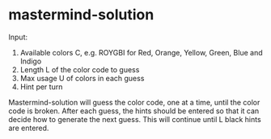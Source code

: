 # mastermind-solution

Input:
1. Available colors C, e.g. ROYGBI for Red, Orange, Yellow, Green, Blue and Indigo
2. Length L of the color code to guess
3. Max usage U of colors in each guess
4. Hint per turn

Mastermind-solution will guess the color code, one at a time, until the color code is broken. After each guess, the hints should be entered so that it can decide how to generate the next guess. This will continue until L black hints are entered.
